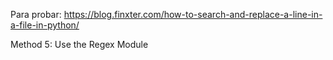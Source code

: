 Para probar: https://blog.finxter.com/how-to-search-and-replace-a-line-in-a-file-in-python/

Method 5: Use the Regex Module
